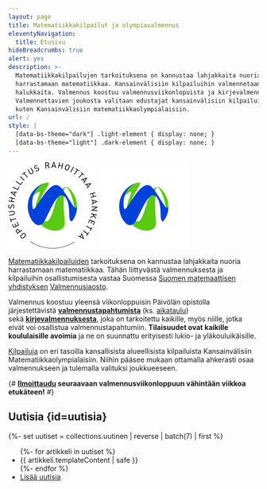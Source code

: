 ```yaml
---
layout: page
title: Matematiikkakilpailut ja olympiavalmennus
eleventyNavigation:
  title: Etusivu
hideBreadcrumbs: true
alert: yes
description: >-
  Matematiikkakilpailujen tarkoituksena on kannustaa lahjakkaita nuoria
  harrastamaan matematiikkaa. Kansainvälisiin kilpailuihin valmennetaan
  halukkaita. Valmennus koostuu valmennusviikonlopuista ja kirjevalmennuksesta.
  Valmennettavien joukosta valitaan edustajat kansainvälisiin kilpailuihin,
  kuten Kansainvälisiin matematiikkaolympialaisiin.
url: /
style: |
  [data-bs-theme="dark"] .light-element { display: none; }
  [data-bs-theme="light"] .dark-element { display: none; }
---
```

<picture class="light-element">
  <source srcset="/kuvat/oph_light.webp" type="image/webp">
  <img class="float-sm-end d-block mx-auto mb-2 ms-md-4" loading="lazy" src="/kuvat/oph_light.png" width="180" height="174" alt="Opetushallitus rahoittaa hanketta">
</picture>
<picture class="dark-element">
  <source srcset="/kuvat/oph_dark.webp" type="image/webp">
  <img class="float-sm-end d-block mx-auto mb-2 ms-md-4" loading="lazy" src="/kuvat/oph_dark.png" width="180" height="174" alt="Opetushallitus rahoittaa hanketta">
</picture>


[Matematiikkakilpailuiden](kilpailut) tarkoituksena on kannustaa
lahjakkaita nuoria harrastamaan matematiikkaa. Tähän liittyvästä
valmennuksesta ja kilpailuihin osallistumisesta vastaa Suomessa
[Suomen matemaattisen yhdistyksen](http://www.matemaattinenyhdistys.fi/)
[Valmennusjaosto](valmentajat).

Valmennus koostuu yleensä viikonloppuisin Päivölän opistolla
järjestettävistä [**valmennustapahtumista**](kaytanto)
(ks. [aikataulu](aikataulu)) sekä [**kirjevalmennuksesta**](valmennus),
joka on tarkoitettu kaikille, myös niille, jotka eivät voi
osallistua valmennustapahtumiin. **Tilaisuudet ovat kaikille
koululaisille avoimia** ja ne on suunnattu erityisesti
lukio- ja yläkouluikäisille.

[Kilpailuja](kilpailut) on eri tasoilla kansallisista
alueellisista kilpailuista Kansainvälisiin Matematiikkaolympialaisiin.
Niihin pääsee mukaan ottamalla ahkerasti osaa valmennukseen
ja tulemalla valituksi joukkueeseen.

{#
**[Ilmoittaudu](https://www.paivola.fi/fi/matematiikkakilpailuvalmennukseen-ilmoittautuminen/)
seuraavaan valmennusviikonloppuun vähintään
viikkoa etukäteen!**
#}


## Uutisia {id=uutisia}

{%- set uutiset = collections.uutinen | reverse | batch(7) | first %}
<ul>
{%- for artikkeli in uutiset %}
<li> {{ artikkeli.templateContent | safe }}
</li>
{%- endfor %}
<li><a href="/uutiset">Lisää uutisia</a></li>
</ul>



